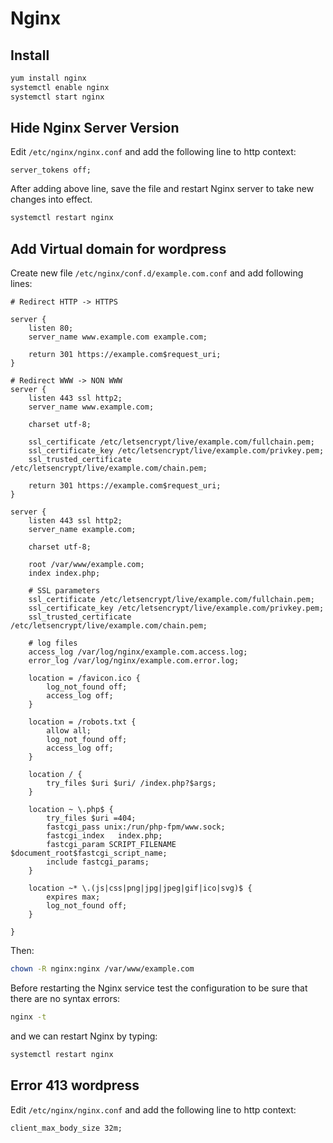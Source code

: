 # Nginx
## Install
```sh
yum install nginx
systemctl enable nginx
systemctl start nginx
```

## Hide Nginx Server Version
Edit `/etc/nginx/nginx.conf` and add the following line to http context:
```Nginx
server_tokens off;
```

After adding above line, save the file and restart Nginx server to take new changes into effect.
```sh
systemctl restart nginx
```

## Add Virtual domain for wordpress
Create new file `/etc/nginx/conf.d/example.com.conf` and add following lines:
```Nginx
# Redirect HTTP -> HTTPS

server {
    listen 80;
    server_name www.example.com example.com;

    return 301 https://example.com$request_uri;
}

# Redirect WWW -> NON WWW
server {
    listen 443 ssl http2;
    server_name www.example.com;

    charset utf-8;

    ssl_certificate /etc/letsencrypt/live/example.com/fullchain.pem;
    ssl_certificate_key /etc/letsencrypt/live/example.com/privkey.pem;
    ssl_trusted_certificate /etc/letsencrypt/live/example.com/chain.pem;

    return 301 https://example.com$request_uri;
}

server {
    listen 443 ssl http2;
    server_name example.com;

    charset utf-8;

    root /var/www/example.com;
    index index.php;

    # SSL parameters
    ssl_certificate /etc/letsencrypt/live/example.com/fullchain.pem;
    ssl_certificate_key /etc/letsencrypt/live/example.com/privkey.pem;
    ssl_trusted_certificate /etc/letsencrypt/live/example.com/chain.pem;

    # log files
    access_log /var/log/nginx/example.com.access.log;
    error_log /var/log/nginx/example.com.error.log;

    location = /favicon.ico {
        log_not_found off;
        access_log off;
    }

    location = /robots.txt {
        allow all;
        log_not_found off;
        access_log off;
    }

    location / {
        try_files $uri $uri/ /index.php?$args;
    }

    location ~ \.php$ {
        try_files $uri =404;
        fastcgi_pass unix:/run/php-fpm/www.sock;
        fastcgi_index   index.php;
        fastcgi_param SCRIPT_FILENAME $document_root$fastcgi_script_name;
        include fastcgi_params;
    }

    location ~* \.(js|css|png|jpg|jpeg|gif|ico|svg)$ {
        expires max;
        log_not_found off;
    }

}
```

Then:
```sh
chown -R nginx:nginx /var/www/example.com
```

Before restarting the Nginx service test the configuration to be sure that there are no syntax errors:
```sh
nginx -t
```

and we can restart Nginx by typing:
```sh
systemctl restart nginx
```

## Error 413 wordpress
Edit `/etc/nginx/nginx.conf` and add the following line to http context:
```Nginx
client_max_body_size 32m;
```

